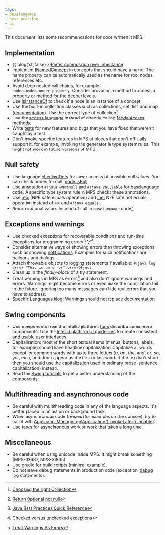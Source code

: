 ```yaml
---
tags:
- baselanguage
- best_practise
- ui
---
```


This document lists some recommendations for code written it MPS.

## Implementation

- {{ blog('sl',false) }}[Prefer composition over inheritance](https://specificlanguages.com/posts/prefer-composition-over-inheritance/)
- Implement [INamedConcept](http://127.0.0.1:63320/node?ref=r%3A00000000-0000-4000-0000-011c89590288%28jetbrains.mps.lang.core.structure%29%2F1169194658468) in concepts that should have a name. The name property can be automatically used as the name for root nodes, references etc.
- Avoid deep nested call chains, for example: `nodea.nodeb.nodec.property`. Consider providing a method to access a property or method for the deeper levels.
- Use [isInstanceOf](http://127.0.0.1:63320/node?ref=r%3A00000000-0000-4000-0000-011c89590301%28jetbrains.mps.lang.smodel.structure%29%2F1139621453865) to check if a node is an instance of a concept.
- Use the built-in collection classes such as collections, set, list, and map ([documentation](https://www.jetbrains.com/help/mps/collections-language.html)). Use the correct type of collection[^4].
- Use the [access language](https://www.jetbrains.com/help/mps/smodel-language.html#accesslanguage) instead of directly calling [ModelAccess](http://127.0.0.1:63320/node?ref=8865b7a8-5271-43d3-884c-6fd1d9cfdd34%2Fjava%3Aorg.jetbrains.mps.openapi.module%28MPS.OpenAPI%2F%29%2F%7EModelAccess) methods.
- Write [tests](https://www.jetbrains.com/help/mps/testing-languages.html) for new features and bugs that you have fixed that weren't caught by a test.
- Don't invoke specific features in MPS at places that don't officially support it, for example, invoking the generator in type system rules. This might not work in future versions of MPS.

## Null safety

- Use language [checkedDots](https://www.jetbrains.com/help/mps/other-languages.html) for saver access of possible null values. You can check nodes for null: [node.isNull](http://127.0.0.1:63320/node?ref=r%3A00000000-0000-4000-0000-011c89590301%28jetbrains.mps.lang.smodel.structure%29%2F1171999116870)
- Use annotation `#!java @NotNull` and `#!java @Nullable` for baselanguage code. A specific type system rule in MPS checks these annotations.
- Use [:eq:](http://127.0.0.1:63320/node?ref=r%3A00000000-0000-4000-0000-011c895902ca%28jetbrains.mps.baseLanguage.structure%29%2F1225271283259) (NPE safe equals operation) and [\:ne:](http://127.0.0.1:63320/node?ref=r%3A00000000-0000-4000-0000-011c895902ca%28jetbrains.mps.baseLanguage.structure%29%2F1225271221393) 
  NPE safe not equals operation instead of [==](http://127.0.0.1:63320/node?ref=r%3A00000000-0000-4000-0000-011c895902ca%28jetbrains.mps.baseLanguage.structure%29%2F1068580123152) and `#!java equals`.
- Return optional values instead of null in `baselanguage` code[^1].

## Exceptions and warnings

- Use checked exceptions for recoverable conditions and run-time exceptions for programming errors [^2]^,^[^3].
- Consider alternative ways of showing errors than throwing exceptions such as showing [notifications](https://plugins.jetbrains.com/docs/intellij/notifications.html#top-level-notifications-balloons). Examples for such notifications are balloons and dialogs.
- Attach throwable objects to logging statements if available:
  `#!java log error "This is an error",errorObject`
- Clean up in the *finally-block* of a try statement.
- Treat warnings in MPS as errors[^5] and also don't ignore warnings and errors. Warnings might become errors or even make the compilation fail in the future. Ignoring too many messages can hide real errors that you have to address.
- Specific Languages blog: [Warnings should not replace documentation](https://specificlanguages.com/posts/2022-03/07-warnings-should-not-replace-documentation/)

## Swing components

- Use components from the IntelliJ platform. [here](https://plugins.jetbrains.com/docs/intellij/misc-swing-components.html) describe some more components. Use the [IntelliJ platform UI guidelines](https://jetbrains.github.io/ui/) to create consistent and usable user interfaces.
- Capitalization: most of the short textual items (menus, buttons, labels, for example) should have headline capitalization. Capitalize all words except for common words with up to three letters (*a*, *an*, *the*, *and*, *or*, *so*, *yet*, etc.), and don't appear as the first or last word.
  If the text isn't short, then you should use the capitalization used in ordinary prose (sentence capitalization) instead.
- Read the [Swing tutorials](https://docs.oracle.com/javase/tutorial/uiswing/index.html) to get a better understanding of the components.

## Multithreading and asynchronous code

- Be careful with multithreading code in any of the language aspects. It's better placed in an action or background task.
- When asynchronous code freezes (for example: on the console), try to call it with [ApplicationManager.getApplication().invokeLater(runnable)](http://127.0.0.1:63320/node?ref=498d89d2-c2e9-11e2-ad49-6cf049e62fe5%2Fjava%3Acom.intellij.openapi.application%28MPS.IDEA%2F%29%2F%7EApplication.invokeLater%2528java.lang.Runnable%2529).
- Use [tasks](https://www.jetbrains.com/help/mps/progress-indicators.html#asynchronoustasks) for asynchronous work or work that takes a long time.

## Miscellaneous

- Be careful when using unicode inside MPS. It might break something (MPS-33687, MPS-31835).
- Use gradle for build scripts ([minimal example](https://gist.github.com/coolya/46706883a6563f0d63527baed8091d75)).
- Do not leave debug statements in production code (exception: [debug log](http://127.0.0.1:63320/node?ref=r%3A00000000-0000-4000-0000-011c8959057f%28jetbrains.mps.baseLanguage.logging.structure%29%2F2034914114981261497) statements).

[^1]:[Return Optional not null](http://www.javapractices.com/topic/TopicAction.do?Id=279)
[^2]:[Java Best Practices Quick Reference](https://dzone.com/articles/java-best-practices-quick-reference)
[^3]:[Checked versus unchecked exceptions](http://www.javapractices.com/topic/TopicAction.do?Id=129)
[^4]:[Choosing the right Collection](http://www.javapractices.com/topic/TopicAction.do?Id=65)
[^5]:[Treat Warnings As Errors](https://blog.submain.com/treat-warnings-errors/)
